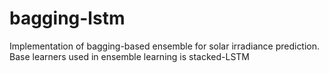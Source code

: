 # bagging-lstm
Implementation of bagging-based ensemble for solar irradiance prediction. Base learners used in ensemble learning is stacked-LSTM
